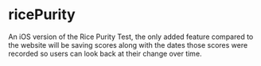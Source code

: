 # ricePurity

An iOS version of the Rice Purity Test, the only added feature compared to the website will be saving scores along with the dates those scores were recorded so users can look back at their change over time.
